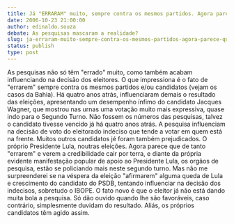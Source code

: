```yaml
---
title: Já "ERRARAM" muito, sempre contra os mesmos partidos. Agora parece que querem recuperar alguma credibilidade. 
date: 2006-10-23 21:00:00
author: edinaldo.souza
debate: As pesquisas mascaram a realidade?
slug: ja-erraram-muito-sempre-contra-os-mesmos-partidos-agora-parece-que-querem-recuperar-alguma-credibilidade
status: publish 
type: post
---
```


As pesquisas não só têm "errado" muito, como também acabam influenciando na decisão dos eleitores. O que impressiona é o fato de "errarem" sempre contra os mesmos partidos e/ou candidatos (vejam os casos da Bahia). Há quatro anos atrás, influenciaram demais o resultado das eleições, apresentando um desempenho ínfimo do candidato Jacques Wagner, que mostrou nas urnas uma votação muito mais expressiva, quase indo para o Segundo Turno. Não fossem os números das pesquisas, talvez o candidato tivesse vencido já há quatro anos atrás. A pesquisa influenciam na decisão de voto do eleitorado indeciso que tende a votar em quem está na frente. Muitos outros candidatos jé foram também prejudicados. O próprio Presidente Lula, noutras eleições. Agora parece que de tanto "errarem" e verem a credibilidade cair por terra, e diante da própria evidente manifestação popular de apoio ao Presidente Lula, os orgãos de pesquisa, estão se policiando mais neste segundo turno. Mas não me surpreenderei se na véspera da eleição "afirmarem" alguma queda de Lula e crescimento do candidato do PSDB, tentando influenciar na decisão dos indecisos, sobretudo o IBOPE. O fato novo é que o eleitor já não está dando muita bola a pesquisa. Só dão ouvido quando lhe são favoráveis, caso contrário, simplesmente duvidam do resultado. Aliás, os próprios candidatos têm agido assim.
